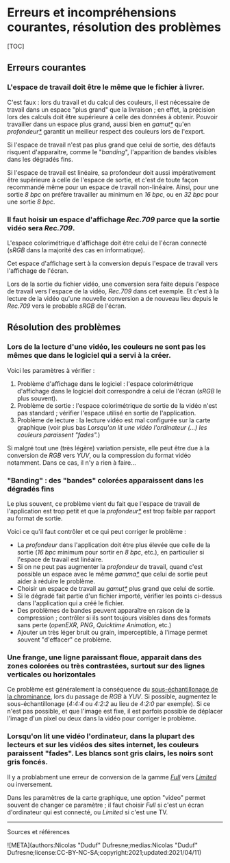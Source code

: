 # Erreurs et incompréhensions courantes, résolution des problèmes

[TOC]

## Erreurs courantes

### L'espace de travail doit être le même que le fichier à livrer.

C'est faux : lors du travail et du calcul des couleurs, il est nécessaire de travail dans un espace "plus grand" que la livraison ; en effet, la précision lors des calculs doit être supérieure à celle des données à obtenir. Pouvoir travailler dans un espace plus grand, aussi bien en *gamut[\*](ZZ-vocabulaire.md)* qu'en *profondeur[\*](ZZ-vocabulaire.md)* garantit un meilleur respect des couleurs lors de l'export.

Si l'espace de travail n'est pas plus grand que celui de sortie, des défauts risquent d'apparaitre, comme le "*banding*", l'apparition de bandes visibles dans les dégradés fins.

Si l'espace de travail est linéaire, sa profondeur doit aussi impérativement être supérieure à celle de l'espace de sortie, et c'est de toute façon recommandé même pour un espace de travail non-linéaire. Ainsi, pour une sortie *8 bpc* on préfère travailler au minimum en *16 bpc*, ou en *32 bpc* pour une sortie *8 bpc*.

### Il faut hoisir un espace d'affichage *Rec.709* parce que la sortie vidéo sera *Rec.709*.

L'espace colorimétrique d'affichage doit être celui de l'écran connecté (*sRGB* dans la majorité des cas en informatique).

Cet espace d'affichage sert à la conversion depuis l'espace de travail vers l'affichage de l'écran.

Lors de la sortie du fichier vidéo, une conversion sera faite depuis l'espace de travail vers l'espace de la vidéo, *Rec.709* dans cet exemple. Et c'est à la lecture de la vidéo qu'une nouvelle conversion a de nouveau lieu depuis le *Rec.709* vers le probable *sRGB* de l'écran.

## Résolution des problèmes

### Lors de la lecture d'une vidéo, les couleurs ne sont pas les mêmes que dans le logiciel qui a servi à la créer.

Voici les paramètres à vérifier :

1. Problème d'affichage dans le logiciel : l'espace colorimétrique d'affichage dans le logiciel doit correspondre à celui de l'écran (*sRGB* le plus souvent).
2. Problème de sortie : l'espace colorimétrique de sortie de la vidéo n'est pas standard ; vérifier l'espace utilisé en sortie de l'application.
3. Problème de lecture : la lecture vidéo est mal configurée sur la carte graphique (voir plus bas *Lorsqu'on lit une vidéo l'ordinateur (...) les couleurs paraissent "fades".*)

Si malgré tout une (très légère) variation persiste, elle peut être due à la conversion de *RGB* vers *YUV*, ou la compression du format vidéo notamment. Dans ce cas, il n'y a rien à faire...

### "Banding" : des "bandes" colorées apparaissent dans les dégradés fins

Le plus souvent, ce problème vient du fait que l'espace de travail de l'application est trop petit et que la *profondeur[\*](ZZ-vocabulaire.md)* est trop faible par rapport au format de sortie.

Voici ce qu'il faut contrôler et ce qui peut corriger le problème :

- La *profondeur* dans l'application doit être plus élevée que celle de la sortie (*16 bpc* minimum pour sortir en *8 bpc*, etc.), en particulier si l'espace de travail est linéaire.
- Si on ne peut pas augmenter la *profondeur* de travail, quand c'est possible un espace avec le même *gamma[\*](ZZ-vocabulaire.md)* que celui de sortie peut aider à réduire le problème.
- Choisir un espace de travail au *gamut[\*](ZZ-vocabulaire.md)* plus grand que celui de sortie.
- Si le dégradé fait partie d'un fichier importé, vérifier les points ci-dessus dans l'application qui a créé le fichier.
- Des problèmes de bandes peuvent apparaître en raison de la compression ; contrôler si ils sont toujours visibles dans des formats sans perte (*openEXR*, *PNG*, *Quicktime Animation*, etc.)
- Ajouter un très léger bruit ou grain, imperceptible, à l'image permet souvent "d'effacer" ce problème.

### Une frange, une ligne paraissant floue, apparait dans des zones colorées ou très contrastées, surtout sur des lignes verticales ou horizontales

Ce problème est généralement la conséquence du [sous-échantillonage de la chrominance](K-pix-format.md), lors du passage de *RGB* à *YUV*. Si possible, augmentez le sous-échantillonage (*4:4:4* ou *4:2:2* au lieu de *4:2:0* par exemple). Si ce n'est pas possible, et que l'image est fixe, il est parfois possible de déplacer l'image d'un pixel ou deux dans la vidéo pour corriger le problème.

### Lorsqu'on lit une vidéo l'ordinateur, dans la plupart des lecteurs et sur les vidéos des sites internet, les couleurs paraissent "fades". Les blancs sont gris clairs, les noirs sont gris foncés.

Il y a problabment une erreur de conversion de la gamme *[Full](K-pix-format.md)* vers *[Limited](K-pix-format.md)* ou inversement.

Dans les paramètres de la carte graphique, une option "video" permet souvent de changer ce paramètre ; il faut choisir *Full* si c'est un écran d'ordinateur qui est connecté, ou *Limited* si c'est une TV.

----
Sources et références

![META](authors:Nicolas "Duduf" Dufresne;medias:Nicolas "Duduf" Dufresne;license:CC-BY-NC-SA;copyright:2021;updated:2021/04/11)